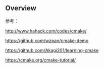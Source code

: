 Overview
----

参考：

http://www.hahack.com/codes/cmake/

https://github.com/wzpan/cmake-demo

https://github.com/Akagi201/learning-cmake

https://cmake.org/cmake-tutorial/

